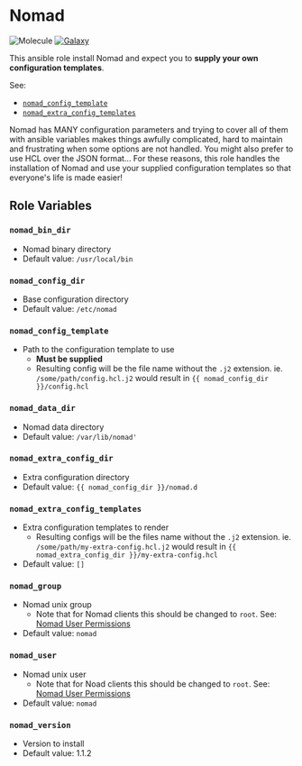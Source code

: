 # Nomad

![Molecule](https://github.com/DaazKu/ansible-nomad/actions/workflows/molecule.yml/badge.svg?branch=master&event=push)
[![Galaxy](https://img.shields.io/badge/Galaxy-ansible__nomad-informational?logo=Ansible&logoColor=848c96)](https://galaxy.ansible.com/daazku/ansible_nomad)

This ansible role install Nomad and expect you to **supply your own configuration templates**.

See:
- [`nomad_config_template`](#nomad_config_template)
- [`nomad_extra_config_templates`](#nomad_extra_config_templates)

Nomad has MANY configuration parameters and trying to cover all of them with ansible variables makes things awfully complicated,
hard to maintain and frustrating when some options are not handled. You might also prefer to use HCL over the JSON format...
For these reasons, this role handles the installation of Nomad and use your supplied configuration templates so that everyone's life is made easier!

## Role Variables

### `nomad_bin_dir`
- Nomad binary directory
- Default value: `/usr/local/bin`

### `nomad_config_dir`
- Base configuration directory
- Default value: `/etc/nomad`

### `nomad_config_template`
- Path to the configuration template to use
    - **Must be supplied**
    - Resulting config will be the file name without the `.j2` extension. ie. `/some/path/config.hcl.j2` would result in `{{ nomad_config_dir }}/config.hcl`

### `nomad_data_dir`
- Nomad data directory
- Default value: `/var/lib/nomad'`

### `nomad_extra_config_dir`
- Extra configuration directory
- Default value: `{{ nomad_config_dir }}/nomad.d`

### `nomad_extra_config_templates`
- Extra configuration templates to render
    - Resulting configs will be the files name without the `.j2` extension. ie. `/some/path/my-extra-config.hcl.j2` would result in `{{ nomad_extra_config_dir }}/my-extra-config.hcl`
- Default value: `[]`

### `nomad_group`
- Nomad unix group
  - Note that for Nomad clients this should be changed to `root`. See: [Nomad User Permissions](https://www.nomadproject.io/docs/install/production/requirements#user-permissions)
- Default value: `nomad`

### `nomad_user`
- Nomad unix user
  - Note that for Noad clients this should be changed to `root`. See: [Nomad User Permissions](https://www.nomadproject.io/docs/install/production/requirements#user-permissions)
- Default value: `nomad`

### `nomad_version`
- Version to install
- Default value: 1.1.2
